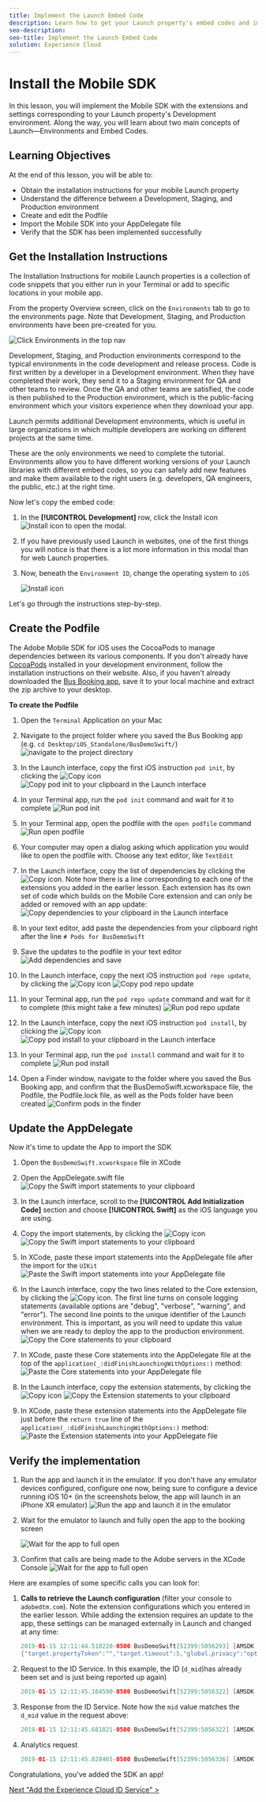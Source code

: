 ```yaml
---
title: Implement the Launch Embed Code
description: Learn how to get your Launch property's embed codes and implement them in your website. This lesson is part of the Implementing the Experience Cloud in Websites with Launch tutorial.
seo-description:
seo-title: Implement the Launch Embed Code
solution: Experience Cloud
---
```


# Install the Mobile SDK

In this lesson, you will implement the Mobile SDK with the extensions and settings corresponding to your Launch property's Development environment. Along the way, you will learn about two main concepts of Launch&mdash;Environments and Embed Codes.

## Learning Objectives

At the end of this lesson, you will be able to:

* Obtain the installation instructions for your mobile Launch property
* Understand the difference between a Development, Staging, and Production environment
* Create and edit the Podfile
* Import the Mobile SDK into your AppDelegate file
* Verify that the SDK has been implemented successfully

## Get the Installation Instructions

The Installation Instructions for mobile Launch properties is a collection of code snippets that you either run in your Terminal or add to specific locations in your mobile app.

From the property Overview screen, click on the `Environments` tab to go to the environments page. Note that Development, Staging, and Production environments have been pre-created for you.

![Click Environments in the top nav](images/mobile-launch-environments.png)

Development, Staging, and Production environments correspond to the typical environments in the code development and release process. Code is first written by a developer in a Development environment. When they have completed their work, they send it to a Staging environment for QA and other teams to review. Once the QA and other teams are satisfied, the code is then published to the Production environment, which is the public-facing environment  which your visitors experience when they download your app.

Launch permits additional Development environments, which is useful in large organizations in which multiple developers are working on different projects at the same time.

These are the only environments we need to complete the tutorial. Environments allow you to have different working versions of your Launch libraries with different embed codes, so you can safely add new features and make them available to the right users (e.g. developers, QA engineers, the public, etc.) at the right time.

Now let's copy the embed code:

1. In the **[!UICONTROL Development]** row, click the Install icon ![Install icon](images/web-launch-installIcon.png) to open the modal.

1. If you have previously used Launch in websites, one of the first things you will notice is that there is a lot more information in this modal than for web Launch properties.

1. Now, beneath the `Environment ID`, change the operating system to `iOS`

   ![Install icon](images/mobile-launch-openEmbedCode.png)

Let's go through the instructions step-by-step.

## Create the Podfile

The Adobe Mobile SDK for iOS uses the CocoaPods to manage dependencies between its various components. If you don't already have [CocoaPods](https://cocoapods.org/) installed in your development environment, follow the installation instructions on their website. Also, if you haven't already downloaded the [Bus Booking app](assets/iOS_Standalone.zip), save it to your local machine and extract the zip archive to your desktop.

**To create the Podfile**

1. Open the `Terminal` Application on your Mac
1. Navigate to the project folder where you saved the Bus Booking app (e.g. `cd Desktop/iOS_Standalone/BusDemoSwift/`)
   ![navigate to the project directory](images/mobile-launch-install-goToProjectDirectory.png)
1. In the Launch interface, copy the first iOS instruction `pod init`, by clicking the ![Copy](images/mobile-launch-copyIcon.png) icon
   ![Copy pod init to your clipboard in the Launch interface](images/mobile-launch-install-copyPodInit.png)

1. In your Terminal app, run the `pod init` command and wait for it to complete
   ![Run pod init](images/mobile-launch-install-runPodInit.png)
1. In your Terminal app, open the podfile with the `open podfile` command
   ![Run open podfile](images/mobile-launch-install-openPodfile.png)
1. Your computer may open a dialog asking which application you would like to open the podfile with. Choose any text editor, like `TextEdit`

1. In the Launch interface, copy the list of dependencies by clicking the ![Copy](images/mobile-launch-copyIcon.png) icon. Note how there is a line corresponding to each one of the extensions you added in the earlier lesson. Each extension has its own set of code which builds on the Mobile Core extension and can only be added or removed with an app update:
   ![Copy dependencies to your clipboard in the Launch interface](images/mobile-launch-install-copyDependencies.png)

1. In your text editor, add paste the dependencies from your clipboard right after the  line `# Pods for BusDemoSwift`
1. Save the updates to the podfile in your text editor
   ![Add dependencies and save](images/mobile-launch-install-addDependenciesAndSave.png)

1. In the Launch interface, copy the next iOS instruction `pod repo update`, by clicking the ![Copy](images/mobile-launch-copyIcon.png) icon
   ![Copy pod repo update](images/mobile-launch-install-copyPodRepoUpdate.png)

1. In your Terminal app, run the `pod repo update` command and wait for it to complete (this might take a few minutes)
   ![Run pod repo update](images/mobile-launch-install-podRepoUpdate.png)

1. In the Launch interface, copy the next iOS instruction `pod install`, by clicking the ![Copy](images/mobile-launch-copyIcon.png) icon
   ![Copy pod install to your clipboard in the Launch interface](images/mobile-launch-install-copyPodInstall.png)

1. In your Terminal app, run the `pod install` command and wait for it to complete
   ![Run pod install](images/mobile-launch-install-podInstall.png)

1. Open a Finder window, navigate to the folder where you saved the Bus Booking app, and confirm that the BusDemoSwift.xcworkspace file, the Podfile, the Podfile.lock file, as well as the Pods folder have been created
   ![Confirm pods in the finder](images/mobile-launch-install-podsInFinder.png)

## Update the AppDelegate

Now it's time to update the App to import the SDK

1. Open the `BusDemoSwift.xcworkspace` file in XCode
1. Open the AppDelegate.swift file
   ![Copy the Swift import statements to your clipboard](images/mobile-launch-install-openAppDelegate.png)
1. In the Launch interface, scroll to the **[!UICONTROL Add Initialization Code]** section and choose **[!UICONTROL Swift]** as the iOS language you are using.
1. Copy the import statements, by clicking the ![Copy](images/mobile-launch-copyIcon.png) icon
   ![Copy the Swift import statements to your clipboard](images/mobile-launch-install-copyImports.png)
1. In XCode, paste these import statements into the AppDelegate file after the import for the `UIKit`
   ![Paste the Swift import statements into your AppDelegate file](images/mobile-launch-install-pasteImports.png)

1. In the Launch interface, copy the two lines related to the Core extension, by clicking the ![Copy](images/mobile-launch-copyIcon.png) icon. The first line turns on console logging statements (available options are "debug", "verbose", "warning", and "error"). The second line points to the unique identifier of the Launch environment. This is important, as you will need to update this value when we are ready to deploy the app to the production environment.
   ![Copy the Core statements to your clipboard](images/mobile-launch-install-copyCore.png)
1. In XCode, paste these Core statements into the AppDelegate file at the top of the `application(_:didFinishLaunchingWithOptions:)` method:
   ![Paste the Core statements into your AppDelegate file](images/mobile-launch-install-pasteCore.png)

1. In the Launch interface, copy the extension statements, by clicking the ![Copy](images/mobile-launch-copyIcon.png) icon
   ![Copy the Extension statements to your clipboard](images/mobile-launch-install-copyExtensions.png)
1. In XCode, paste these extension statements into the AppDelegate file just before the `return true` line of the `application(_:didFinishLaunchingWithOptions:)` method:
   ![Paste the Extension statements into your AppDelegate file](images/mobile-launch-install-pasteExtension.png)

## Verify the implementation

1. Run the app and launch it in the emulator. If you don't have any emulator devices configured, configure one now, being sure to configure a device running iOS 10+ (in the screenshots below, the app will launch in an iPhone XR emulator)
   ![Run the app and launch it in the emulator](images/mobile-launch-install-buildAndLaunch.png)
1. Wait for the emulator to launch and fully open the app to the booking screen

   ![Wait for the app to full open](images/mobile-launch-install-simulator.png)
  
1. Confirm that calls are being made to the Adobe servers in the XCode Console
   ![Wait for the app to full open](images/mobile-launch-install-console.png)

Here are examples of some specific calls you can look for:

1. **Calls to retrieve the Launch configuration** (filter your console to `adobedtm.com`). Note the extension configurations which you entered in the earlier lesson. While adding the extension requires an update to the app, these settings can be managed externally in Launch and changed at any time:
    ```swift
    2019-01-15 12:11:44.518220-0500 BusDemoSwift[52399:5056293] [AMSDK DEBUG <RulesDownloader>]: Successfully downloaded Rules from 'https://assets.adobedtm.com/launch-EN360aefc739b04410816f751a95861744-development-rules.zip'
    {"target.propertyToken":"","target.timeout":5,"global.privacy":"optedin","analytics.backdatePreviousSessionInfo":true,"analytics.offlineEnabled":true,"build.environment":"dev","rules.url":"https://assets.adobedtm.com/launch-EN360aefc739b04410816f751a95861744-development-rules.zip","target.clientCode":"techmarketingdemos","experienceCloud.org":"7ABB3E6A5A7491460A495D61@AdobeOrg","target.autoFetch":true,"target.fetchBackground":true,"lifecycle.sessionTimeout":300,"target.environmentId":"busbookingapp","analytics.server":"tmd.sc.omtrdc.net","analytics.rsids":"tmd-mobile-dev1","analytics.batchLimit":0,"property.id":"PRb4881271498b4f2cbaf67d38a8f3891a","global.ssl":true,"analytics.aamForwardingEnabled":true}
    ```

1. Request to the ID Service. In this example, the ID (`d_mid`)has already been set and is just being reported up again)

    ```swift
    2019-01-15 12:11:45.164590-0500 BusDemoSwift[52399:5056322] [AMSDK DEBUG <com.adobe.module.identity>]: Sending request (https://dpm.demdex.net/id?d_rtbd=json&d_ver=2&d_orgid=7ABB3E6A5A7491460A495D61@AdobeOrg&d_mid=17179986463578698626041670574784107777&d_blob=j8Odv6LonN4r3an7LhD3WZrU1bUpAkFkkiY1ncBR96t2PTI&dcs_region=9)
    ```

1. Response from the ID Service. Note how the `mid` value matches the `d_mid` value in the request above:

    ```swift
    2019-01-15 12:11:45.681821-0500 BusDemoSwift[52399:5056322] [AMSDK DEBUG <com.adobe.module.identity>]: ID Service - Got ID Response (mid: 17179986463578698626041670574784107777, blob: j8Odv6LonN4r3an7LhD3WZrU1bUpAkFkkiY1ncBR96t2PTI, hint: 9, ttl: "604800000 ms")
    ```
1. Analytics request

    ```swift
    2019-01-15 12:11:45.828465-0500 BusDemoSwift[52399:5056336] [AMSDK DEBUG <AnalyticsHitDatabase>]: Analytics request was sent with body (ndh=1&c.&a.&AppID=BusDemoSwift%201%20%281.0%29&CarrierName=%28null%29&DayOfWeek=3&DaysSinceFirstUse=0&DaysSinceLastUse=0&DeviceName=x86_64&HourOfDay=12&LaunchEvent=LaunchEvent&Launches=3&OSVersion=iOS%2012.1&Resolution=828x1792&RunMode=Application&TimeSinceLaunch=0&ignoredSessionLength=-1547572244&internalaction=Lifecycle&locale=en-US&.a&.c&aamb=j8Odv6LonN4r3an7LhD3WZrU1bUpAkFkkiY1ncBR96t2PTI&aamlh=9&ce=UTF-8&cp=foreground&mid=17179986463578698626041670574784107777&pageName=BusDemoSwift%201%20%281.0%29&pe=lnk_o&pev2=ADBINTERNAL%3ALifecycle&t=00%2F00%2F0000%2000%3A00%3A00%200%20300&ts=1547572305)
    ```

Congratulations, you've added the SDK an app!

[Next "Add the Experience Cloud ID Service" >](target.md)